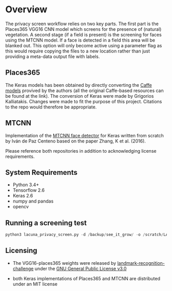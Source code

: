 # Overview

The privacy screen workflow relies on two key parts. The first part is the Places365 VGG16 CNN model which screens for the presence of (natural) vegetation. A second stage (if a field is present) is the screening for faces using the MTCNN model. If a face is detected in a field this area will be blanked out. This option will only become active using a parameter flag as this would require copying the files to a new location rather than just providing a meta-data output file with labels.

## Places365

The Keras models has been obtained by directly converting the [Caffe models](https://github.com/CSAILVision/places365) provived by the authors (all the original Caffe-based resources can be found at the link). The conversion of Keras were made by Grigorios Kalliatakis. Changes were made to fit the purpose of this project. Citations to the repo would therefore be appropriate.

## MTCNN

Implementation of the [MTCNN face detector](https://github.com/ipazc/mtcnn) for Keras written from scratch by Iván de Paz Centeno based on the paper Zhang, K et al. (2016).

Please reference both repositories in addition to acknowledging license requirements.

## System Requirements

- Python 3.4+
- Tensorflow 2.6
- Keras 2.6
- numpy and pandas
- opencv

## Running a screening test

```python
python3 lacuna_privacy_screen.py -d /backup/see_it_grow/ -o /scratch/LACUNA/data_product/images/
```

## Licensing

- The VGG16-places365 weights were released by [landmark-recognition-challenge](https://github.com/antorsae/landmark-recognition-challenge) under the [GNU General Public License v3.0](https://github.com/antorsae/landmark-recognition-challenge/blob/master/LICENSE)

- both Keras implementations of Places365 and MTCNN are distributed under an MIT license
